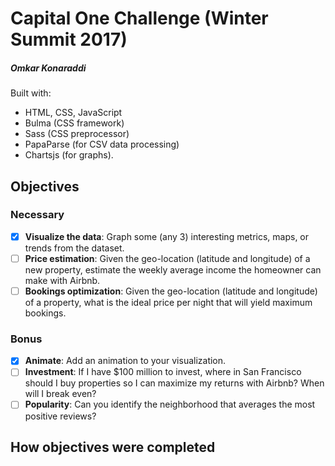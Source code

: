 # Capital One Challenge (Winter Summit 2017)
##### Omkar Konaraddi

Built with:
* HTML, CSS, JavaScript
* Bulma (CSS framework)
* Sass (CSS preprocessor)
* PapaParse (for CSV data processing)
* Chartsjs (for graphs).

## Objectives

### Necessary
- [X] **Visualize the data**: Graph some (any 3) interesting metrics, maps, or trends from the dataset.
- [ ] **Price estimation**: Given the geo-location (latitude and longitude) of a new property, estimate the weekly average income the homeowner can make with Airbnb.
- [ ] **Bookings optimization**: Given the geo-location (latitude and longitude) of a property, what is the ideal price per night that will yield maximum bookings.
### Bonus
- [X] **Animate**: Add an animation to your visualization.
- [ ] **Investment**: If I have $100 million to invest, where in San Francisco should I buy properties so I can maximize my returns with Airbnb? When will I break even?
- [ ] **Popularity**: Can you identify the neighborhood that averages the most positive reviews?

## How objectives were completed